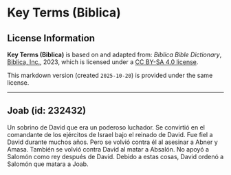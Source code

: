 # Key Terms (Biblica)

## License Information

**Key Terms (Biblica)** is based on and adapted from: _Biblica Bible Dictionary_, [Biblica, Inc.](https://www.biblica.com/), 2023, which is licensed under a [CC BY-SA 4.0 license](https://creativecommons.org/licenses/by-sa/4.0/legalcode.en).

This markdown version (created `2025-10-20`) is provided under the same license.



--------------------------------

## Joab (id: 232432)

Un sobrino de David que era un poderoso luchador. Se convirtió en el comandante de los ejércitos de Israel bajo el reinado de David. Fue fiel a David durante muchos años. Pero se volvió contra él al asesinar a Abner y Amasa. También se volvió contra David al matar a Absalón. No apoyó a Salomón como rey después de David. Debido a estas cosas, David ordenó a Salomón que matara a Joab.


